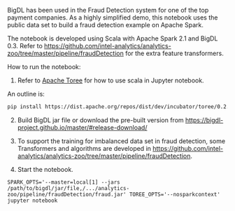 BigDL has been used in the Fraud Detection system for one of the top payment companies. As a highly simplified
demo, this notebook uses the public data set to build a fraud detection example on Apache Spark.

The notebook is developed using Scala with Apache Spark 2.1 and BigDL 0.3. Refer to
https://github.com/intel-analytics/analytics-zoo/tree/master/pipeline/fraudDetection for the extra feature transformers.

How to run the notebook:

1. Refer to [Apache Toree](https://github.com/apache/incubator-toree/blob/master/README.md) for
how to use scala in Jupyter notebook.

An outline is:
```bash
pip install https://dist.apache.org/repos/dist/dev/incubator/toree/0.2.0/snapshots/dev1/toree-pip/toree-0.2.0.dev1.tar.gz
```

2. Build BigDL jar file or download the pre-built version from https://bigdl-project.github.io/master/#release-download/ 

3. To support the training for imbalanced data set in fraud detection, some Transformers and algorithms are developed in 
https://github.com/intel-analytics/analytics-zoo/tree/master/pipeline/fraudDetection.

4. Start the notebook.

```
SPARK_OPTS='--master=local[1] --jars /path/to/bigdl/jar/file,/.../analytics-zoo/pipeline/fraudDetection/fraud.jar' TOREE_OPTS='--nosparkcontext' jupyter notebook
```
